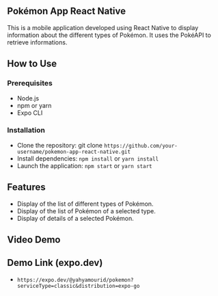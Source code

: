## Pokémon App React Native
This is a mobile application developed using React Native to display information about the different types of Pokémon. It uses the PokéAPI to retrieve informations.

## How to Use
### Prerequisites
- Node.js
- npm or yarn
- Expo CLI

### Installation
- Clone the repository: git clone `https://github.com/your-username/pokemon-app-react-native.git`
- Install dependencies: `npm install` or `yarn install`
- Launch the application: `npm start` or `yarn start`

## Features
- Display of the list of different types of Pokémon.
- Display of the list of Pokémon of a selected type.
- Display of details of a selected Pokémon.

## Video Demo

## Demo Link (expo.dev)
- `https://expo.dev/@yahyamourid/pokemon?serviceType=classic&distribution=expo-go`

